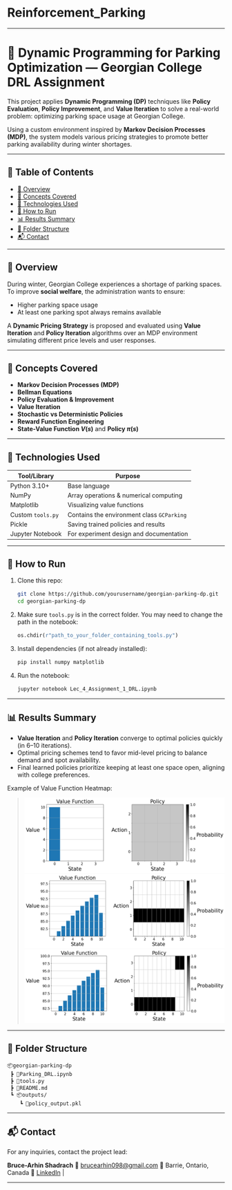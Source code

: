 # Reinforcement_Parking
---

# 🚗 Dynamic Programming for Parking Optimization — Georgian College DRL Assignment

This project applies **Dynamic Programming (DP)** techniques like **Policy Evaluation**, **Policy Improvement**, and **Value Iteration** to solve a real-world problem: optimizing parking space usage at Georgian College.

Using a custom environment inspired by **Markov Decision Processes (MDP)**, the system models various pricing strategies to promote better parking availability during winter shortages.

---

## 📘 Table of Contents

* [📌 Overview](#-overview)
* [🧠 Concepts Covered](#-concepts-covered)
* [🧪 Technologies Used](#-technologies-used)
* [🚀 How to Run](#-how-to-run)
* [📊 Results Summary](#-results-summary)
* [📂 Folder Structure](#-folder-structure)
* [📬 Contact](#-contact)

---

## 📌 Overview

During winter, Georgian College experiences a shortage of parking spaces. To improve **social welfare**, the administration wants to ensure:

* Higher parking space usage
* At least one parking spot always remains available

A **Dynamic Pricing Strategy** is proposed and evaluated using **Value Iteration** and **Policy Iteration** algorithms over an MDP environment simulating different price levels and user responses.

---

## 🧠 Concepts Covered

* **Markov Decision Processes (MDP)**
* **Bellman Equations**
* **Policy Evaluation & Improvement**
* **Value Iteration**
* **Stochastic vs Deterministic Policies**
* **Reward Function Engineering**
* **State-Value Function $V(s)$** and **Policy $\pi(s)$**

---

## 🧪 Technologies Used

| Tool/Library      | Purpose                                    |
| ----------------- | ------------------------------------------ |
| Python 3.10+      | Base language                              |
| NumPy             | Array operations & numerical computing     |
| Matplotlib        | Visualizing value functions                |
| Custom `tools.py` | Contains the environment class `GCParking` |
| Pickle            | Saving trained policies and results        |
| Jupyter Notebook  | For experiment design and documentation    |

---

## 🚀 How to Run

1. Clone this repo:

   ```bash
   git clone https://github.com/yourusername/georgian-parking-dp.git
   cd georgian-parking-dp
   ```

2. Make sure `tools.py` is in the correct folder. You may need to change the path in the notebook:

   ```python
   os.chdir(r"path_to_your_folder_containing_tools.py")
   ```

3. Install dependencies (if not already installed):

   ```bash
   pip install numpy matplotlib
   ```

4. Run the notebook:

   ```bash
   jupyter notebook Lec_4_Assignment_1_DRL.ipynb
   ```

---

## 📊 Results Summary

* **Value Iteration** and **Policy Iteration** converge to optimal policies quickly (in 6–10 iterations).
* Optimal pricing schemes tend to favor mid-level pricing to balance demand and spot availability.
* Final learned policies prioritize keeping at least one space open, aligning with college preferences.

Example of Value Function Heatmap:

> ![*Before Training value function and policy action*](policy_1.png)
> ![*After Training value function and policy action*](policy_2.png)
> ![*After Training value function and policy action*](policy_3.png)

---



## 📂 Folder Structure

```
📦georgian-parking-dp
 ┣ 📜Parking_DRL.ipynb
 ┣ 📜tools.py
 ┣ 📜README.md
 ┗ 📦outputs/
    ┗ 📜policy_output.pkl
```

---

## 📬 Contact

For any inquiries, contact the project lead:

**Bruce-Arhin Shadrach**
📧 [brucearhin098@gmail.com](mailto:brucearhin098@gmail.com)
📍 Barrie, Ontario, Canada
🔗 [LinkedIn](https://www.linkedin.com/in/bruce-arhin-shadrach/) |

---

